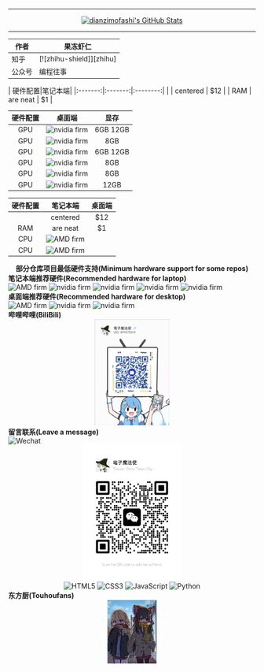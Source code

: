 ****
<div align="center">
  <a href="https://github.com/dianzimofashi">
    <img src="https://github-readme-stats.zohan.tech/api?username=dianzimofashi&show_icons=true&hide=contribs,prs&include_all_commits=true&bg_color=30,fcb590,e46454&title_color=fff&text_color=fff&icon_color=fff" alt="dianzimofashi's GitHub Stats" />
  </a>
</div>

****

|作者|果冻虾仁|
|---|---
|知乎|[![zhihu-shield]][zhihu]
|公众号|编程往事

| 硬件配置|笔记本端|
|:-------:|:-------:|:--------:|
|       | centered        |   $12 |
| RAM      | are neat        |    $1 |


|硬件配置|桌面端|显存| 
|:-------:|:-------:|:-------:|
|GPU|<img src="https://img.shields.io/badge/NVIDIA-RTX2060-76B900.svg?logo=nvidia&logoColor=green" alt="nvidia firm">|6GB 12GB|
|GPU|<img src="https://img.shields.io/badge/NVIDIA-RTX2070-76B900.svg?logo=nvidia&logoColor=green" alt="nvidia firm">|8GB|
|GPU|<img src="https://img.shields.io/badge/NVIDIA-RTX3060-76B900.svg?logo=nvidia&logoColor=green" alt="nvidia firm">|6GB 12GB| 
|GPU|<img src="https://img.shields.io/badge/NVIDIA-RTX3070-76B900.svg?logo=nvidia&logoColor=green" alt="nvidia firm">|8GB|
|GPU|<img src="https://img.shields.io/badge/NVIDIA-RTX4060-76B900.svg?logo=nvidia&logoColor=green" alt="nvidia firm">|8GB|
|GPU|<img src="https://img.shields.io/badge/NVIDIA-RTX4070-76B900.svg?logo=nvidia&logoColor=green" alt="nvidia firm">|12GB|


| 硬件配置 | 笔记本端 |  桌面端  |
|:-------:|:-------:|:--------:|
|       | centered        |   $12 |
| RAM      | are neat        |    $1 |
|CPU|<img src="https://img.shields.io/badge/AMD-Ryzen 5 9600X-ED1C24.svg?logo=amd&logoColor=red" alt="AMD firm">|
|CPU|<img src="https://img.shields.io/badge/AMD-Ryzen 7 9700X-ED1C24.svg?logo=amd&logoColor=red" alt="AMD firm">|



























<div align="center">
	<b>部分仓库项目最低硬件支持(Minimum hardware support for some repos)</b>
</div>





<div align="left">
	<div>
		<div>
	     		<b>笔记本端推荐硬件(Recommended hardware for laptop)</b>
		</div>
		<img src="https://img.shields.io/badge/AMD-Ryzen 7 5800H-ED1C24.svg?logo=amd&logoColor=red" alt="AMD firm">
		<img src="https://img.shields.io/badge/NVIDIA-RTX3050Laptop-76B900.svg?logo=nvidia&logoColor=green" alt="nvidia firm">
		<img src="https://img.shields.io/badge/NVIDIA-RTX3060Laptop-76B900.svg?logo=nvidia&logoColor=green" alt="nvidia firm">
		<img src="https://img.shields.io/badge/NVIDIA-RTX4060Laptop-76B900.svg?logo=nvidia&logoColor=green" alt="nvidia firm">
		<img src="https://img.shields.io/badge/NVIDIA-RTX4070Laptop-76B900.svg?logo=nvidia&logoColor=green" alt="nvidia firm">
	</div>
	<div>
		<div>
 	    		<b>桌面端推荐硬件(Recommended hardware for desktop)</b>
		</div>
		<img src="https://img.shields.io/badge/AMD-Ryzen 7 9700X-ED1C24.svg?logo=amd&logoColor=red" alt="AMD firm">
 		<img src="https://img.shields.io/badge/NVIDIA-TITAN V-76B900.svg?logo=nvidia&logoColor=green" alt="nvidia firm">
   		<img src="https://img.shields.io/badge/NVIDIA-RTX3060-76B900.svg?logo=nvidia&logoColor=green" alt="nvidia firm">	
	</div>
	
</div>



<div>
	<div>
 		<b>哔哩哔哩(BiliBili)</b>
	</div>
	<div align="center">
 		<img src="https://github.com/dianzimofashi/dianzimofashi/blob/main/resx/Bilibili_channel.png" width=30% alt="Bilibili_channnl.png">
	</div>
</div>







<div>
	<div>
		<b>留言联系(Leave a message)</b>
	</div>
	<img src="https://img.shields.io/badge/Wechat-7BB32E?logo=wechat&logoColor=white" alt="Wechat">
	<div align="center">
		<img src="https://github.com/dianzimofashi/dianzimofashi/blob/main/resx/WeChat_leave_a_message.png" width=40% alt="WeChat_leave_a_message.png">
	</div> 
</div>


<div align="center">
  <img src="https://img.shields.io/badge/HTML5-E34F26.svg?logo=html5&logoColor=white" alt="HTML5">
  <img src="https://img.shields.io/badge/CSS3-1572B6.svg?logo=css3&logoColor=white" alt="CSS3">
  <img src="https://img.shields.io/badge/JavaScript-323330.svg?logo=javascript&logoColor=F7DF1E" alt="JavaScript">
  <img src="https://img.shields.io/badge/Python-14354C.svg?logo=python&logoColor=blue" alt="Python">
</div>





<div>
	<div>
 		<b>东方厨(Touhoufans)</b>	
	</div>
 	<div align="center">
		<img src="https://github.com/dianzimofashi/dianzimofashi/blob/main/resx/Touhou.jpg" width=20% alt="WeChat_leave_a_message.png">
	</div> 	
</div>

